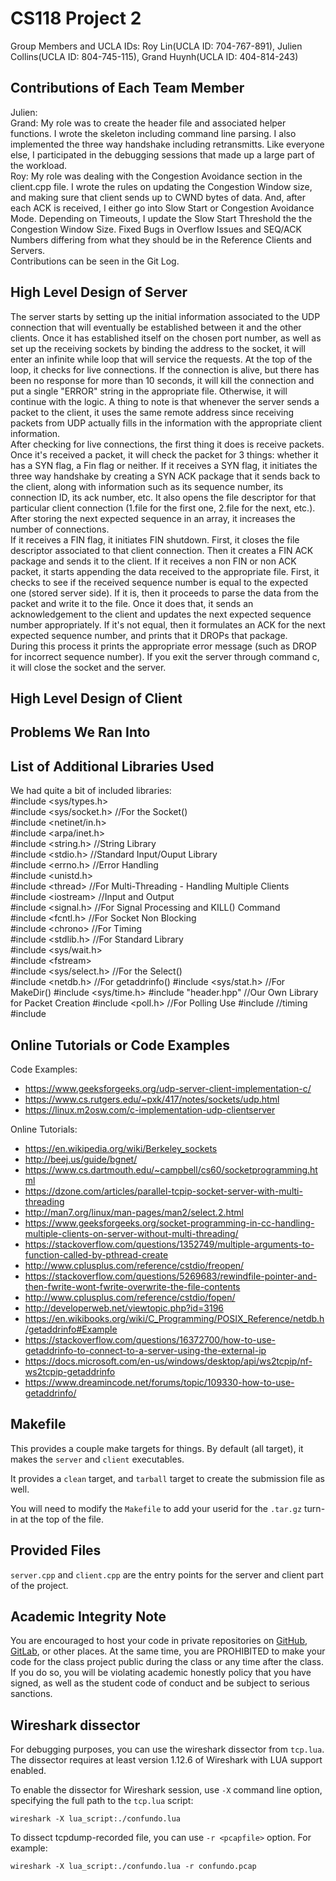 # CS118 Project 2
Group Members and UCLA IDs: Roy Lin(UCLA ID: 704-767-891), Julien Collins(UCLA ID: 804-745-115), Grand Huynh(UCLA ID: 404-814-243)<br>

## Contributions of Each Team Member
Julien: <br>
Grand: My role was to create the header file and associated helper functions. I wrote the skeleton including command line parsing. I also implemented the three way handshake including retransmitts. Like everyone else, I participated in the debugging sessions that made up a large part of the workload. <br>
Roy: My role was dealing with the Congestion Avoidance section in the client.cpp file. I wrote the rules on updating the Congestion Window size, and making sure that client sends up to CWND bytes of data. And, after each ACK is received, I either go into Slow Start or Congestion Avoidance Mode. Depending on Timeouts, I update the Slow Start Threshold the the Congestion Window Size. Fixed Bugs in Overflow Issues and SEQ/ACK Numbers differing from what they should be in the Reference Clients and Servers. <br>
Contributions can be seen in the Git Log. <br>

## High Level Design of Server
The server starts by setting up the initial information associated to the UDP connection that will eventually be established between it and the other clients. Once it has established itself on the chosen port number, as well as set up the receiving sockets by binding the address to the socket, it will enter an infinite while loop that will service the requests. At the top of the loop, it checks for live connections. If the connection is alive, but there has been no response for more than 10 seconds, it will kill the connection and put a single "ERROR" string in the appropriate file. Otherwise, it will continue with the logic. A thing to note is that whenever the server sends a packet to the client, it uses the same remote address since receiving packets from UDP actually fills in the information with the appropriate client information.<br>
After checking for live connections, the first thing it does is receive packets. Once it's received a packet, it will check the packet for 3 things: whether it has a SYN flag, a Fin flag or neither. If it receives a SYN flag, it initiates the three way handshake by creating a SYN ACK package that it sends back to the client, along with information such as its sequence number, its connection ID, its ack number, etc. It also opens the file descriptor for that particular client connection (1.file for the first one, 2.file for the next, etc.). After storing the next expected sequence in an array, it increases the number of connections. <br>
If it receives a FIN flag, it initiates FIN shutdown. First, it closes the file descriptor associated to that client connection. Then it creates a FIN ACK package and sends it to the client.
If it receives a non FIN or non ACK packet, it starts appending the data received to the appropriate file. First, it checks to see if the received sequence number is equal to the expected one (stored server side). If it is, then it proceeds to parse the data from the packet and write it to the file. Once it does that, it sends an acknowledgement to the client and updates the next expected sequence number appropriately. If it's not equal, then it formulates an ACK for the next expected sequence number, and prints that it DROPs that package.<br>
During this process it prints the appropriate error message (such as DROP for incorrect sequence number). If you exit the server through command c, it will close the socket and the server. <br>

## High Level Design of Client

## Problems We Ran Into

## List of Additional Libraries Used
We had quite a bit of included libraries:<br>
#include <sys/types.h><br>
#include <sys/socket.h> //For the Socket()<br>
#include <netinet/in.h><br>
#include <arpa/inet.h><br>
#include <string.h> //String Library<br>
#include <stdio.h> //Standard Input/Ouput Library<br>
#include <errno.h> //Error Handling<br>
#include <unistd.h><br>
#include \<thread\> //For Multi-Threading - Handling Multiple Clients<br>
#include \<iostream\> //Input and Output<br>
#include <signal.h> //For Signal Processing and KILL() Command<br>
#include <fcntl.h> //For Socket Non Blocking<br>
#include \<chrono\> //For Timing<br>
#include <stdlib.h> //For Standard Library<br>
#include <sys/wait.h><br>
#include \<fstream\><br>
#include <sys/select.h> //For the Select()<br>
#include <netdb.h> //For getaddrinfo()
#include <sys/stat.h> //For MakeDir()
#include <sys/time.h>
#include "header.hpp" //Our Own Library for Packet Creation
#include <poll.h> //For Polling Use
#include <ctime> //timing
#include <cstdlib>
    
## Online Tutorials or Code Examples
Code Examples:
- https://www.geeksforgeeks.org/udp-server-client-implementation-c/
- https://www.cs.rutgers.edu/~pxk/417/notes/sockets/udp.html
- https://linux.m2osw.com/c-implementation-udp-clientserver

Online Tutorials:
- https://en.wikipedia.org/wiki/Berkeley_sockets
- http://beej.us/guide/bgnet/
- https://www.cs.dartmouth.edu/~campbell/cs60/socketprogramming.html
- https://dzone.com/articles/parallel-tcpip-socket-server-with-multi-threading
- http://man7.org/linux/man-pages/man2/select.2.html
- https://www.geeksforgeeks.org/socket-programming-in-cc-handling-multiple-clients-on-server-without-multi-threading/
- https://stackoverflow.com/questions/1352749/multiple-arguments-to-function-called-by-pthread-create
- http://www.cplusplus.com/reference/cstdio/freopen/
- https://stackoverflow.com/questions/5269683/rewindfile-pointer-and-then-fwrite-wont-fwrite-overwrite-the-file-contents
- http://www.cplusplus.com/reference/cstdio/fopen/
- http://developerweb.net/viewtopic.php?id=3196
- https://en.wikibooks.org/wiki/C_Programming/POSIX_Reference/netdb.h/getaddrinfo#Example
- https://stackoverflow.com/questions/16372700/how-to-use-getaddrinfo-to-connect-to-a-server-using-the-external-ip
- https://docs.microsoft.com/en-us/windows/desktop/api/ws2tcpip/nf-ws2tcpip-getaddrinfo
- https://www.dreamincode.net/forums/topic/109330-how-to-use-getaddrinfo/

## Makefile

This provides a couple make targets for things.
By default (all target), it makes the `server` and `client` executables.

It provides a `clean` target, and `tarball` target to create the submission file as well.

You will need to modify the `Makefile` to add your userid for the `.tar.gz` turn-in at the top of the file.

## Provided Files

`server.cpp` and `client.cpp` are the entry points for the server and client part of the project.

## Academic Integrity Note

You are encouraged to host your code in private repositories on [GitHub](https://github.com/), [GitLab](https://gitlab.com), or other places.  At the same time, you are PROHIBITED to make your code for the class project public during the class or any time after the class.  If you do so, you will be violating academic honestly policy that you have signed, as well as the student code of conduct and be subject to serious sanctions.

## Wireshark dissector

For debugging purposes, you can use the wireshark dissector from `tcp.lua`. The dissector requires
at least version 1.12.6 of Wireshark with LUA support enabled.

To enable the dissector for Wireshark session, use `-X` command line option, specifying the full
path to the `tcp.lua` script:

    wireshark -X lua_script:./confundo.lua

To dissect tcpdump-recorded file, you can use `-r <pcapfile>` option. For example:

    wireshark -X lua_script:./confundo.lua -r confundo.pcap
